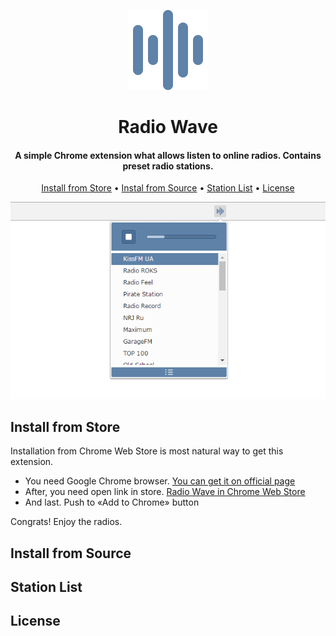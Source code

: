 <p align="center">
  <img src="https://raw.githubusercontent.com/tryasko/files/master/RadioWaveExtension/2.0.0/icon-256.png" alt="Radio Wave" width="128">
</p>

<h1 align="center">
    Radio Wave
</h1>

<h4 align="center">
  A simple Chrome extension what allows listen to online radios. Contains preset radio stations.
</h4>

<p align="center">
  <a href="#install-from-store">Install from Store</a> •
  <a href="#install-from-source">Instal from Source</a> •
  <a href="#station-list">Station List</a> •
  <a href="#license">License</a>
</p>

<p align="center">
  <img src="https://raw.githubusercontent.com/tryasko/files/master/RadioWaveExtension/2.0.0/rw-popup.png" alt="Radio Wave Popup">
</p>

## Install from Store

Installation from Chrome Web Store is most natural way to get this extension.

* You need Google Chrome browser. [You can get it on official page](https://www.google.com/intl/en/chrome/)
* After, you need open link in store. [Radio Wave in Chrome Web Store](https://chrome.google.com/webstore/detail/radio-wave/onmajcldinagenagjgbbdmejcgihkcig)
* And last. Push to «Add to Chrome» button

Congrats! Enjoy the radios.

## Install from Source

## Station List

## License
